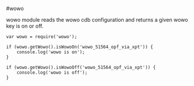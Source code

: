 #wowo

wowo module reads the wowo cdb configuration and returns a given wowo key is on or off.

```
var wowo = require('wowo');

if (wowo.getWowo().isWowoOn('wowo_51564_opf_via_xpt')) {
    console.log('wowo is on');
}

if (wowo.getWowo().isWowoOff('wowo_51564_opf_via_xpt')) {
    console.log('wowo is off');
}

```
